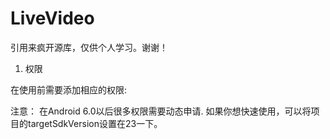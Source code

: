 # LiveVideo
引用来疯开源库，仅供个人学习。谢谢！

1. 权限

在使用前需要添加相应的权限:
<p><uses-permission android:name="android.permission.CAMERA" />
<uses-permission android:name="android.permission.FLASHLIGHT" />
<uses-permission android:name="android.permission.CAMERA" />

<uses-permission android:name="android.permission.WRITE_EXTERNAL_STORAGE"/>
<uses-permission android:name="android.permission.RECORD_AUDIO"/>
<uses-permission android:name="android.permission.MODIFY_AUDIO_SETTINGS" />

<uses-permission android:name="android.permission.WAKE_LOCK" />
<uses-permission android:name="android.permission.INTERNET" />

<uses-feature android:name="android.hardware.camera" />
<uses-feature android:name="android.hardware.autofocus" /><p>
注意： 在Android 6.0以后很多权限需要动态申请. 如果你想快速使用，可以将项目的targetSdkVersion设置在23一下。
